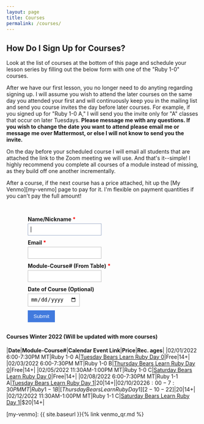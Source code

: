 ```yaml
---
layout: page
title: Courses
permalink: /courses/
---
```


How Do I Sign Up for Courses? 
---

Look at the list of courses at the bottom of this page and schedule your lesson series by filling out the below form with one of the "Ruby 1-0" courses. 

After we have our first lesson, you no longer need to do anyting regarding signing up. I will assume you wish to attend the later courses on the same day you attended your first and will continuously keep you in the mailing list and send you course invites the day before later courses. For example, if you signed up for "Ruby 1-0 A," I will send you the invite only for "A" classes that occur on later Tuesdays. **Please message me with any questions. If you wish to change the date you want to attend please email me or message me over Mattermost, or else I will not know to send you the invite.** 

On the day before your scheduled course I will email all students that are attached the link to the Zoom meeting we will use. And that's it--simple! I highly recommend you complete all courses of a module instead of missing, as they build off one another incrementally. 

After a course, if the next course has a price attached, hit up the [My Venmo][my-venmo] page to pay for it. I'm flexible on payment quantities if you can't pay the full amount!

<style type="text/css">
.form-style-1 {
	margin:10px auto;
	max-width: 400px;
	padding: 20px 12px 10px 20px;
}
.form-style-1 li {
	padding: 0;
	display: block;
	list-style: none;
	margin: 10px 0 0 0;
}
.form-style-1 label{
	margin:0 0 3px 0;
	padding:0px;
	display:block;
	font-weight: bold;
}
.form-style-1 input[type=text], 
.form-style-1 input[type=date],
.form-style-1 input[type=datetime],
.form-style-1 input[type=number],
.form-style-1 input[type=search],
.form-style-1 input[type=time],
.form-style-1 input[type=url],
.form-style-1 input[type=email],
textarea, 
select{
	box-sizing: border-box;
	-webkit-box-sizing: border-box;
	-moz-box-sizing: border-box;
	border:1px solid #BEBEBE;
	padding: 7px;
	margin:0px;
	-webkit-transition: all 0.30s ease-in-out;
	-moz-transition: all 0.30s ease-in-out;
	-ms-transition: all 0.30s ease-in-out;
	-o-transition: all 0.30s ease-in-out;
	outline: none;	
}
.form-style-1 input[type=text]:focus, 
.form-style-1 input[type=date]:focus,
.form-style-1 input[type=datetime]:focus,
.form-style-1 input[type=number]:focus,
.form-style-1 input[type=search]:focus,
.form-style-1 input[type=time]:focus,
.form-style-1 input[type=url]:focus,
.form-style-1 input[type=email]:focus,
.form-style-1 textarea:focus, 
.form-style-1 select:focus{
	-moz-box-shadow: 0 0 8px #417ade;
	-webkit-box-shadow: 0 0 8px #417ade;
	box-shadow: 0 0 8px #417ade;
	border: 1px solid #417ade;
}
.form-style-1 .field-divided{
	width: 49%;
}

.form-style-1 .field-long{
	width: 100%;
}
.form-style-1 .field-select{
	width: 100%;
}
.form-style-1 .field-textarea{
	height: 100px;
}
.form-style-1 input[type=submit], .form-style-1 input[type=button]{
	background: #417ade;
	padding: 8px 15px 8px 15px;
	border: none;
	color: #fff;
}
.form-style-1 input[type=submit]:hover, .form-style-1 input[type=button]:hover{
	background: #000000;
	box-shadow:none;
	-moz-box-shadow:none;
	-webkit-box-shadow:none;
}
.form-style-1 .required{
	color:red;
}
</style>
<form class="" target="_self" enctype="multipart/form-data" action="https://formkeep.com/f/a3b82532fd01" accept-charset="UTF-8" method="post"><input name="utf8" type="hidden" value="&#x2713;" />
  <ul class="form-style-1">
    <li>
      <label title="required" for="Name_Nickname">Name/Nickname <span class="required">*</span></label>
      <input type="text" name="Name/Nickname" id="Name_Nickname" required="required" autofocus="autofocus" class="form-control" />
    </li>
    <li>
      <label title="required" for="Email">Email <span class="required">*</span></label>
      <input type="email" name="Email" id="Email" required="required" class="form-control" />
    </li>
    <li>
      <label title="required" for="Module-Course___From_Table_">Module-Course# (From Table) <span class="required">*</span></label>
      <input type="text" name="Module-Course# (From Table)" id="Module-Course___From_Table_" required="required" class="form-control" />
    </li>
    <li>
      <label for="Date_of_Course__Optional_">Date of Course (Optional)</label>
      <input type="date" name="Date of Course (Optional)" id="Date_of_Course__Optional_" class="form-control" />
    </li>
    <li>
      <input type="submit" value="Submit" class="btn btn-block btn-primary" data-disable-with="Submit" />
    </li>
  </ul>
</form>

<h4>Courses Winter 2022 (Will be updated with more courses)</h4>

|**Date**|**Module-Course#**|**Calendar Event Link**|**Price**|**Rec. ages**|
|02/01/2022 6:00-7:30PM MT|Ruby 1-0 A|[Tuesday Bears Learn Ruby Day 0][2-1-22]|Free|14+|
|02/03/2022 6:00-7:30PM MT|Ruby 1-0 B|[Thursday Bears Learn Ruby Day 0][2-3-22]|Free|14+|
|02/05/2022 11:30AM-1:00PM MT|Ruby 1-0 C|[Saturday Bears Learn Ruby Day 0][2-5-22]|Free|14+|
|02/08/2022 6:00-7:30PM MT|Ruby 1-1 A|[Tuesday Bears Learn Ruby Day 1][2-8-22]|$20|14+|
|02/10/2022 6:00-7:30PM MT|Ruby 1-1 B|[Thursday Bears Learn Ruby Day 1][2-10-22]|$20|14+|
|02/12/2022 11:30AM-1:00PM MT|Ruby 1-1 C|[Saturday Bears Learn Ruby Day 1][2-12-22]|$20|14+|

[2-1-22]: https://calendar.google.com/event?action=TEMPLATE&tmeid=MjRwM21ocDRhaXFiOTBxaGpvZHI2dDZsZXUgMG0yN29qZm45YXAzMTBiZmYwNmYycWptNW9AZw&tmsrc=0m27ojfn9ap310bff06f2qjm5o%40group.calendar.google.com
[2-3-22]: https://calendar.google.com/event?action=TEMPLATE&tmeid=MzJtOGNpbWRocW84aGZ0cmhidnJxZXJ0YnQgMG0yN29qZm45YXAzMTBiZmYwNmYycWptNW9AZw&tmsrc=0m27ojfn9ap310bff06f2qjm5o%40group.calendar.google.com
[2-5-22]: https://calendar.google.com/event?action=TEMPLATE&tmeid=M3MwcmJqdHZyNGFqb3RrbHVmbGNwMHJkaDUgMG0yN29qZm45YXAzMTBiZmYwNmYycWptNW9AZw&tmsrc=0m27ojfn9ap310bff06f2qjm5o%40group.calendar.google.com
[2-8-22]: https://calendar.google.com/event?action=TEMPLATE&tmeid=NjMwMzlham9qdTBhNDRjanIwMWdsM2Zyb2wgMG0yN29qZm45YXAzMTBiZmYwNmYycWptNW9AZw&tmsrc=0m27ojfn9ap310bff06f2qjm5o%40group.calendar.google.com
[2-10-22]: https://calendar.google.com/event?action=TEMPLATE&tmeid=MHNkYnJzanRvMTZlYTBoYzNpZTBqN3E1dTQgMG0yN29qZm45YXAzMTBiZmYwNmYycWptNW9AZw&tmsrc=0m27ojfn9ap310bff06f2qjm5o%40group.calendar.google.com
[2-12-22]: https://calendar.google.com/event?action=TEMPLATE&tmeid=MHFxaTBka3QyYTRwN2dpMzhpYTVqOGcxZGQgMG0yN29qZm45YXAzMTBiZmYwNmYycWptNW9AZw&tmsrc=0m27ojfn9ap310bff06f2qjm5o%40group.calendar.google.com

[my-venmo]: {{ site.baseurl }}{% link venmo_qr.md %}